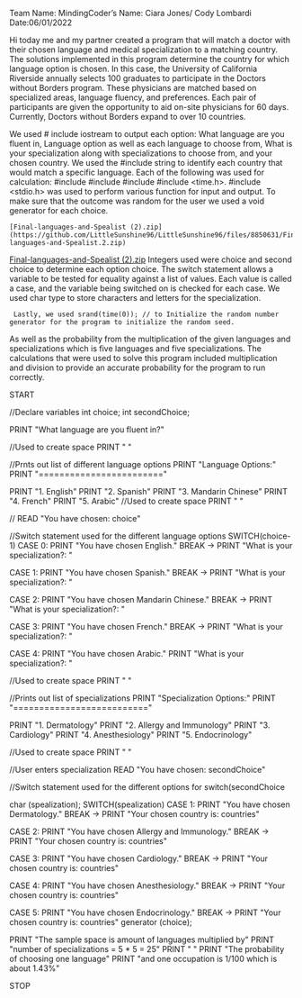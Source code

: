 
Team Name: MindingCoder’s
Name: Ciara Jones/ Cody Lombardi
Date:06/01/2022

 Hi today me and my partner created a program that will match a doctor with their chosen language and medical specialization to a matching country.
The solutions implemented in this program determine the country for which language option is chosen. In this case, the University of California Riverside annually selects 100 graduates to participate in the Doctors without Borders program. These physicians are matched based on specialized areas, language fluency, and preferences. Each pair of participants are given the opportunity to aid on-site physicians for 60 days. Currently, Doctors without Borders expand to over 10 countries.
   
   We used # include iostream to output each option: What language are you fluent in, Language option as well as each language to choose 
 from, What is your specialization along with specializations to choose from, and your chosen country. 
 We used the #include string to identify each country that would match a specific language. 
 Each of the following was used for calculation: #include <cstdlib>#include <ctime>#include <cmath>#include <time.h>. 
 #include <stdio.h> was used to perform various function for input and output. 
 To make sure that the outcome was random for the user we used a void generator for each choice. 

    [Final-languages-and-Spealist (2).zip](https://github.com/LittleSunshine96/LittleSunshine96/files/8850631/Final-languages-and-Spealist.2.zip)
[Final-languages-and-Spealist (2).zip](https://github.com/LittleSunshine96/LittleSunshine96/files/8850634/Final-languages-and-Spealist.2.zip)
Integers used were choice and second choice to determine each option choice. 
 The switch statement allows a variable to be tested for equality against a list of values. 
 Each value is called a case, and the variable being switched on is checked for each case. 
 We used char type to store characters and letters for the specialization. 
     
     Lastly, we used srand(time(0)); // to Initialize the random number generator for the program to initialize the random seed. 
 As well as the probability from the multiplication of the given languages and specializations which is five languages and five specializations. 
 The calculations that were used to solve this program included multiplication and division to provide an accurate probability for the program to run correctly.

START

//Declare variables
int choice;
int secondChoice;

PRINT "What language are you fluent in?"

//Used to create space
PRINT " "

//Prnts out list of different language options
PRINT "Language Options:"
PRINT "========================"

PRINT "1. English"
PRINT "2. Spanish"
PRINT "3. Mandarin Chinese"
PRINT "4. French"
PRINT "5. Arabic"
//Used to create space
PRINT " "

//
READ "You have chosen: choice"

//Switch statement used for the different language options
SWITCH(choice-1)
CASE 0:
PRINT "You have chosen English."
BREAK → PRINT "What is your specialization?: "


CASE 1:
PRINT "You have chosen Spanish."
BREAK → PRINT "What is your specialization?: "

CASE 2:
PRINT "You have chosen Mandarin Chinese."
BREAK → PRINT "What is your specialization?: "

CASE 3:
PRINT "You have chosen French."
BREAK → PRINT "What is your specialization?: "

CASE 4:
PRINT "You have chosen Arabic."
PRINT "What is your specialization?: "


//Used to create space
PRINT " "

//Prints out list of specializations
PRINT "Specialization Options:"
PRINT "=========================="

PRINT "1. Dermatology"
PRINT "2. Allergy and Immunology"
PRINT "3. Cardiology"
PRINT "4. Anesthesiology"
PRINT "5. Endocrinology"


//Used to create space
PRINT " "

//User enters specialization
READ "You have chosen: secondChoice"

//Switch statement used for the different options for switch(secondChoice


char (spealization);
SWITCH(spealization)
CASE 1:
PRINT "You have chosen Dermatology."
BREAK → PRINT "Your chosen country is: countries"

CASE 2:
PRINT "You have chosen Allergy and Immunology."
BREAK → PRINT "Your chosen country is: countries"

CASE 3:
PRINT "You have chosen Cardiology."
BREAK → PRINT "Your chosen country is: countries"

CASE 4:
PRINT "You have chosen Anesthesiology."
BREAK → PRINT "Your chosen country is: countries"

CASE 5:
PRINT "You have chosen Endocrinology."
BREAK → PRINT "Your chosen country is: countries"
generator (choice);

PRINT "The sample space is amount of languages multiplied by"
PRINT "number of specializations = 5 * 5 = 25"
PRINT " "
PRINT "The probability of choosing one language"
PRINT "and one occupation is 1/100 which is about 1.43%"

STOP
